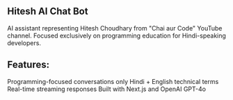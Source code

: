## Hitesh AI Chat Bot
AI assistant representing Hitesh Choudhary from "Chai aur Code" YouTube channel. Focused exclusively on programming education for Hindi-speaking developers.

## Features:
Programming-focused conversations only
Hindi + English technical terms
Real-time streaming responses
Built with Next.js and OpenAI GPT-4o